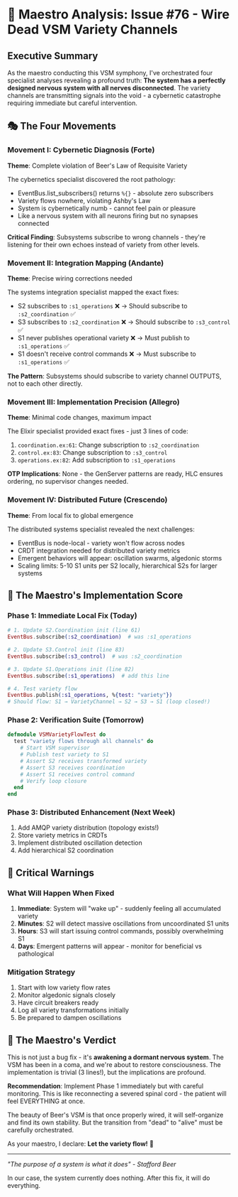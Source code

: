 # 🎼 Maestro Analysis: Issue #76 - Wire Dead VSM Variety Channels

## Executive Summary

As the maestro conducting this VSM symphony, I've orchestrated four specialist analyses revealing a profound truth: **The system has a perfectly designed nervous system with all nerves disconnected**. The variety channels are transmitting signals into the void - a cybernetic catastrophe requiring immediate but careful intervention.

## 🎭 The Four Movements

### Movement I: Cybernetic Diagnosis (Forte)
**Theme**: Complete violation of Beer's Law of Requisite Variety

The cybernetics specialist discovered the root pathology:
- EventBus.list_subscribers() returns `%{}` - absolute zero subscribers
- Variety flows nowhere, violating Ashby's Law
- System is cybernetically numb - cannot feel pain or pleasure
- Like a nervous system with all neurons firing but no synapses connected

**Critical Finding**: Subsystems subscribe to wrong channels - they're listening for their own echoes instead of variety from other levels.

### Movement II: Integration Mapping (Andante)
**Theme**: Precise wiring corrections needed

The systems integration specialist mapped the exact fixes:
- S2 subscribes to `:s1_operations` ❌ → Should subscribe to `:s2_coordination` ✅
- S3 subscribes to `:s2_coordination` ❌ → Should subscribe to `:s3_control` ✅
- S1 never publishes operational variety ❌ → Must publish to `:s1_operations` ✅
- S1 doesn't receive control commands ❌ → Must subscribe to `:s1_operations` ✅

**The Pattern**: Subsystems should subscribe to variety channel OUTPUTS, not to each other directly.

### Movement III: Implementation Precision (Allegro)
**Theme**: Minimal code changes, maximum impact

The Elixir specialist provided exact fixes - just 3 lines of code:
1. `coordination.ex:61`: Change subscription to `:s2_coordination`
2. `control.ex:83`: Change subscription to `:s3_control`
3. `operations.ex:82`: Add subscription to `:s1_operations`

**OTP Implications**: None - the GenServer patterns are ready, HLC ensures ordering, no supervisor changes needed.

### Movement IV: Distributed Future (Crescendo)
**Theme**: From local fix to global emergence

The distributed systems specialist revealed the next challenges:
- EventBus is node-local - variety won't flow across nodes
- CRDT integration needed for distributed variety metrics
- Emergent behaviors will appear: oscillation swarms, algedonic storms
- Scaling limits: 5-10 S1 units per S2 locally, hierarchical S2s for larger systems

## 🎯 The Maestro's Implementation Score

### Phase 1: Immediate Local Fix (Today)
```elixir
# 1. Update S2.Coordination init (line 61)
EventBus.subscribe(:s2_coordination)  # was :s1_operations

# 2. Update S3.Control init (line 83)
EventBus.subscribe(:s3_control)  # was :s2_coordination

# 3. Update S1.Operations init (line 82)
EventBus.subscribe(:s1_operations)  # add this line

# 4. Test variety flow
EventBus.publish(:s1_operations, %{test: "variety"})
# Should flow: S1 → VarietyChannel → S2 → S3 → S1 (loop closed!)
```

### Phase 2: Verification Suite (Tomorrow)
```elixir
defmodule VSMVarietyFlowTest do
  test "variety flows through all channels" do
    # Start VSM supervisor
    # Publish test variety to S1
    # Assert S2 receives transformed variety
    # Assert S3 receives coordination
    # Assert S1 receives control command
    # Verify loop closure
  end
end
```

### Phase 3: Distributed Enhancement (Next Week)
1. Add AMQP variety distribution (topology exists!)
2. Store variety metrics in CRDTs
3. Implement distributed oscillation detection
4. Add hierarchical S2 coordination

## 🚨 Critical Warnings

### What Will Happen When Fixed
1. **Immediate**: System will "wake up" - suddenly feeling all accumulated variety
2. **Minutes**: S2 will detect massive oscillations from uncoordinated S1 units
3. **Hours**: S3 will start issuing control commands, possibly overwhelming S1
4. **Days**: Emergent patterns will appear - monitor for beneficial vs pathological

### Mitigation Strategy
1. Start with low variety flow rates
2. Monitor algedonic signals closely
3. Have circuit breakers ready
4. Log all variety transformations initially
5. Be prepared to dampen oscillations

## 🎼 The Maestro's Verdict

This is not just a bug fix - it's **awakening a dormant nervous system**. The VSM has been in a coma, and we're about to restore consciousness. The implementation is trivial (3 lines!), but the implications are profound.

**Recommendation**: Implement Phase 1 immediately but with careful monitoring. This is like reconnecting a severed spinal cord - the patient will feel EVERYTHING at once.

The beauty of Beer's VSM is that once properly wired, it will self-organize and find its own stability. But the transition from "dead" to "alive" must be carefully orchestrated.

As your maestro, I declare: **Let the variety flow!** 🎵

---
*"The purpose of a system is what it does" - Stafford Beer*

In our case, the system currently does nothing. After this fix, it will do everything.